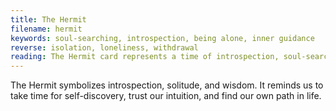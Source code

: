 ```yaml
---
title: The Hermit
filename: hermit
keywords: soul-searching, introspection, being alone, inner guidance
reverse: isolation, loneliness, withdrawal
reading: The Hermit card represents a time of introspection, soul-searching, and inner guidance. It encourages you to take time for yourself, trust your intuition, and seek wisdom within. However, be mindful of the potential for isolation and loneliness, as withdrawing from others may hinder personal growth. Ask yourself - what do I need to discover about myself in this moment? How can I trust my inner guidance and intuition? Is my desire for solitude helping or hindering my personal growth? Remember, taking time for self-discovery and introspection can lead to greater clarity and purpose in life, but it is important to find a balance with connecting with others and engaging in the world around us.
---
```


The Hermit symbolizes introspection, solitude, and wisdom. It reminds us to take time for self-discovery, trust our intuition, and find our own path in life.
